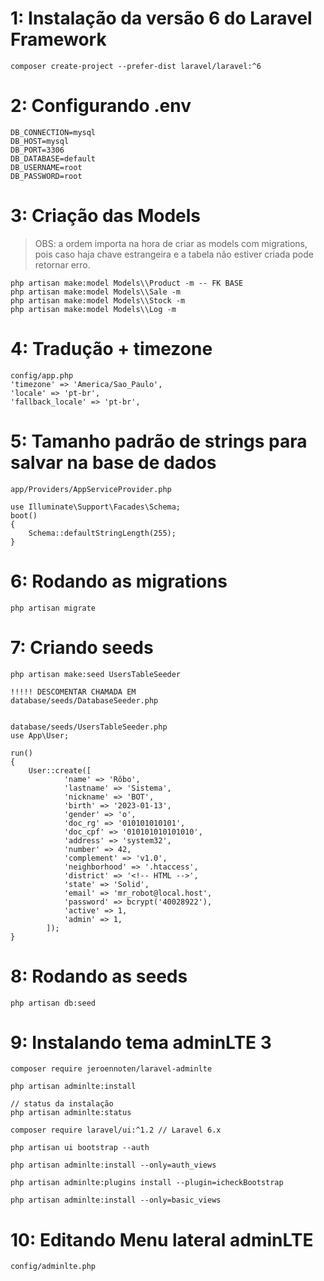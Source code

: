 # 1: Instalação da versão 6 do Laravel Framework

```
composer create-project --prefer-dist laravel/laravel:^6
```

# 2: Configurando .env

```
DB_CONNECTION=mysql
DB_HOST=mysql
DB_PORT=3306
DB_DATABASE=default
DB_USERNAME=root
DB_PASSWORD=root
```

# 3: Criação das Models

> OBS: a ordem importa na hora de criar as models com migrations, pois caso haja chave estrangeira e a tabela não estiver criada pode retornar erro.

```
php artisan make:model Models\\Product -m -- FK BASE
php artisan make:model Models\\Sale -m
php artisan make:model Models\\Stock -m
php artisan make:model Models\\Log -m
```

# 4: Tradução + timezone

```
config/app.php
'timezone' => 'America/Sao_Paulo',
'locale' => 'pt-br',
'fallback_locale' => 'pt-br',
```

# 5: Tamanho padrão de strings para salvar na base de dados

```
app/Providers/AppServiceProvider.php

use Illuminate\Support\Facades\Schema;
boot()
{
	Schema::defaultStringLength(255);
}
```

# 6: Rodando as migrations

```
php artisan migrate
```

# 7: Criando seeds

```
php artisan make:seed UsersTableSeeder

!!!!! DESCOMENTAR CHAMADA EM
database/seeds/DatabaseSeeder.php


database/seeds/UsersTableSeeder.php
use App\User;

run()
{
	User::create([
            'name' => 'Rôbo',
            'lastname' => 'Sistema',
            'nickname' => 'BOT',
            'birth' => '2023-01-13',
            'gender' => 'o',
            'doc_rg' => '010101010101',
            'doc_cpf' => '010101010101010',
            'address' => 'system32',
            'number' => 42,
            'complement' => 'v1.0',
            'neighborhood' => '.htaccess',
            'district' => '<!-- HTML -->',
            'state' => 'Solid',
            'email' => 'mr_robot@local.host',
            'password' => bcrypt('40028922'),
            'active' => 1,
            'admin' => 1,
        ]);
}
```

# 8: Rodando as seeds

```
php artisan db:seed
```

# 9: Instalando tema adminLTE 3

```
composer require jeroennoten/laravel-adminlte

php artisan adminlte:install

// status da instalação
php artisan adminlte:status

composer require laravel/ui:^1.2 // Laravel 6.x

php artisan ui bootstrap --auth

php artisan adminlte:install --only=auth_views

php artisan adminlte:plugins install --plugin=icheckBootstrap

php artisan adminlte:install --only=basic_views
```

# 10: Editando Menu lateral adminLTE

```
config/adminlte.php
```